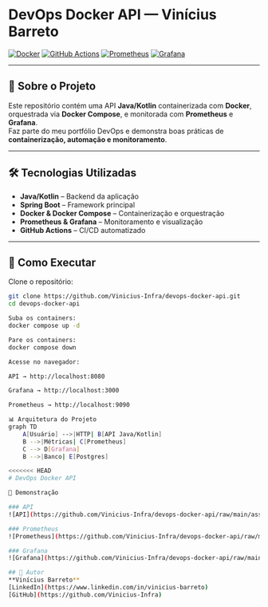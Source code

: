 # DevOps Docker API — Vinícius Barreto

[![Docker](https://img.shields.io/badge/Docker-2496ED?style=for-the-badge&logo=docker&logoColor=white)](https://www.docker.com/)
[![GitHub Actions](https://img.shields.io/badge/GitHub%20Actions-2088FF?style=for-the-badge&logo=githubactions&logoColor=white)](https://github.com/features/actions)
[![Prometheus](https://img.shields.io/badge/Prometheus-E6522C?style=for-the-badge&logo=prometheus&logoColor=white)](https://prometheus.io/)
[![Grafana](https://img.shields.io/badge/Grafana-F46800?style=for-the-badge&logo=grafana&logoColor=white)](https://grafana.com/)

---

## 📌 Sobre o Projeto
Este repositório contém uma API **Java/Kotlin** containerizada com **Docker**, orquestrada via **Docker Compose**, e monitorada com **Prometheus** e **Grafana**.  
Faz parte do meu portfólio DevOps e demonstra boas práticas de **containerização, automação e monitoramento**.

---

## 🛠️ Tecnologias Utilizadas
- **Java/Kotlin** – Backend da aplicação
- **Spring Boot** – Framework principal
- **Docker & Docker Compose** – Containerização e orquestração
- **Prometheus & Grafana** – Monitoramento e visualização
- **GitHub Actions** – CI/CD automatizado

---

## 🚀 Como Executar

Clone o repositório:

```bash
git clone https://github.com/Vinicius-Infra/devops-docker-api.git
cd devops-docker-api

Suba os containers:
docker compose up -d

Pare os containers:
docker compose down

Acesse no navegador:

API → http://localhost:8080

Grafana → http://localhost:3000

Prometheus → http://localhost:9090

📊 Arquitetura do Projeto
graph TD
    A[Usuário] -->|HTTP| B[API Java/Kotlin]
    B -->|Métricas| C[Prometheus]
    C --> D[Grafana]
    B -->|Banco| E[Postgres]

<<<<<<< HEAD
# DevOps Docker API

📸 Demonstração

### API
![API](https://github.com/Vinicius-Infra/devops-docker-api/raw/main/assets/api.png)

### Prometheus
![Prometheus](https://github.com/Vinicius-Infra/devops-docker-api/raw/main/assets/prometheus.png)

### Grafana
![Grafana](https://github.com/Vinicius-Infra/devops-docker-api/raw/main/assets/grafana.png)

## 👤 Autor
**Vinícius Barreto**  
[LinkedIn](https://www.linkedin.com/in/vinicius-barreto)  
[GitHub](https://github.com/Vinicius-Infra)
